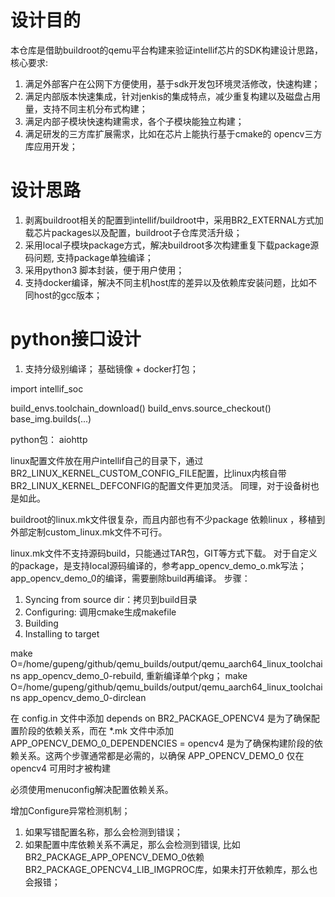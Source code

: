 # 设计目的
本仓库是借助buildroot的qemu平台构建来验证intellif芯片的SDK构建设计思路，核心要求:
1. 满足外部客户在公网下方便使用，基于sdk开发包环境灵活修改，快速构建；
2. 满足内部版本快速集成，针对jenkis的集成特点，减少重复构建以及磁盘占用量，支持不同主机分布式构建；
3. 满足内部子模块快速构建需求，各个子模块能独立构建；
4. 满足研发的三方库扩展需求，比如在芯片上能执行基于cmake的 opencv三方库应用开发；


# 设计思路
1. 剥离buildroot相关的配置到intellif/buildroot中，采用BR2_EXTERNAL方式加载芯片packages以及配置，buildroot子仓库灵活升级；
2. 采用local子模块package方式，解决buildroot多次构建重复下载package源码问题, 支持package单独编译；
3. 采用python3 脚本封装，便于用户使用；
4. 支持docker编译，解决不同主机host库的差异以及依赖库安装问题，比如不同host的gcc版本；



# python接口设计
1. 支持分级别编译； 基础镜像 + docker打包；

import intellif_soc

build_envs.toolchain_download()
build_envs.source_checkout()
base_img.builds(...)


python包：
aiohttp


linux配置文件放在用户intellif自己的目录下，通过BR2_LINUX_KERNEL_CUSTOM_CONFIG_FILE配置，比linux内核自带BR2_LINUX_KERNEL_DEFCONFIG的配置文件更加灵活。
同理，对于设备树也是如此。

buildroot的linux.mk文件很复杂，而且内部也有不少package 依赖linux ，移植到外部定制custom_linux.mk文件不可行。

linux.mk文件不支持源码build，只能通过TAR包，GIT等方式下载。
对于自定义的package，是支持local源码编译的，参考app_opencv_demo_o.mk写法；
app_opencv_demo_0的编译，需要删除build再编译。
步骤：
1. Syncing from source dir：拷贝到build目录
2. Configuring: 调用cmake生成makefile
3. Building
4. Installing to target

make O=/home/gupeng/github/qemu_builds/output/qemu_aarch64_linux_toolchains app_opencv_demo_0-rebuild, 重新编译单个pkg；
make O=/home/gupeng/github/qemu_builds/output/qemu_aarch64_linux_toolchains app_opencv_demo_0-dirclean


在 config.in 文件中添加 depends on BR2_PACKAGE_OPENCV4 是为了确保配置阶段的依赖关系，而在 *.mk 文件中添加 APP_OPENCV_DEMO_0_DEPENDENCIES = opencv4 是为了确保构建阶段的依赖关系。这两个步骤通常都是必需的，以确保 APP_OPENCV_DEMO_0 仅在 opencv4 可用时才被构建

必须使用menuconfig解决配置依赖关系。


增加Configure异常检测机制；
1. 如果写错配置名称，那么会检测到错误；
2. 如果配置中库依赖关系不满足，那么会检测到错误, 比如BR2_PACKAGE_APP_OPENCV_DEMO_0依赖BR2_PACKAGE_OPENCV4_LIB_IMGPROC库，如果未打开依赖库，那么也会报错；